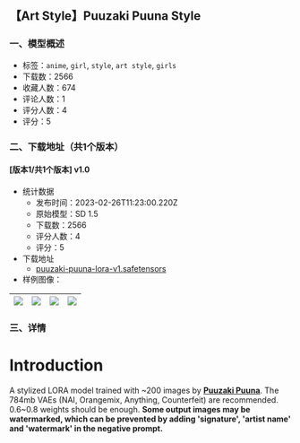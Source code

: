 ## 【Art Style】Puuzaki Puuna Style
### 一、模型概述

- 标签：`anime`, `girl`, `style`, `art style`, `girls`
- 下载数：2566
- 收藏人数：674
- 评论人数：1
- 评分人数：4
- 评分：5

### 二、下载地址（共1个版本）

#### [版本1/共1个版本] v1.0

- 统计数据
  - 发布时间：2023-02-26T11:23:00.220Z
  - 原始模型：SD 1.5
  - 下载数：2566
  - 评分人数：4
  - 评分：5
- 下载地址
  - [puuzaki-puuna-lora-v1.safetensors](https://civitai.com/api/download/models/10006)
- 样例图像：

| <img src="https://image.civitai.com/xG1nkqKTMzGDvpLrqFT7WA/2785b7f5-95f2-4a11-6d91-0f7547459000/width=450/97520.jpeg" /> | <img src="https://image.civitai.com/xG1nkqKTMzGDvpLrqFT7WA/7e3c9bdc-d0cb-4e5d-a693-6f01b66d1600/width=450/97532.jpeg" /> | <img src="https://image.civitai.com/xG1nkqKTMzGDvpLrqFT7WA/e460c192-ae4d-47b6-4454-a981b1cca500/width=450/97531.jpeg" /> | <img src="https://image.civitai.com/xG1nkqKTMzGDvpLrqFT7WA/d4a399dd-467e-4985-2201-0ff9b04bcc00/width=450/97530.jpeg" /> |
| ---- | ---- | ---- | ---- |


### 三、详情
<h1>Introduction</h1><p>A stylized LORA model trained with ~200 images by <a target="_blank" rel="ugc" href="https://twitter.com/punopupupu?s=20"><strong>Puuzaki Puuna</strong></a>. The 784mb VAEs (NAI, Orangemix, Anything, Counterfeit) are recommended. 0.6~0.8 weights should be enough. <strong>Some output images may be watermarked, which can be prevented by adding 'signature', 'artist name' and 'watermark' in the negative prompt.</strong></p>